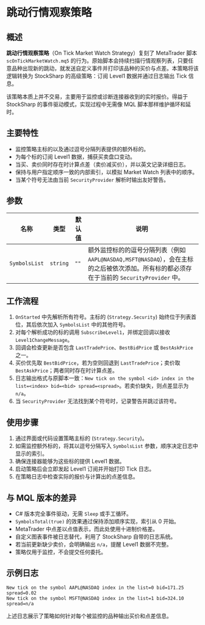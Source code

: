 # 跳动行情观察策略

## 概述
**跳动行情观察策略**（On Tick Market Watch Strategy）复刻了 MetaTrader 脚本 `scOnTickMarketWatch.mq5` 的行为。原始脚本会持续扫描行情观察列表，只要任意品种出现新的跳动，就发送自定义事件并打印该品种的买价与点差。本策略将该逻辑转换为 StockSharp 的高级策略：订阅 Level1 数据并通过日志输出 Tick 信息。

该策略本质上并不交易，主要用于监控或诊断连接器收到的实时报价。得益于 StockSharp 的事件驱动模式，实现过程中无需像 MQL 脚本那样维护循环和延时。

## 主要特性
- 监控策略主标的以及通过逗号分隔列表提供的额外标的。
- 为每个标的订阅 Level1 数据，捕获买卖盘口变动。
- 当买、卖价同时存在时计算点差（卖价减买价），并以英文记录详细日志。
- 保持与用户指定顺序一致的内部索引，以模拟 Market Watch 列表中的顺序。
- 当某个符号无法由当前 `SecurityProvider` 解析时输出友好警告。

## 参数
| 名称 | 类型 | 默认值 | 说明 |
| ---- | ---- | ------ | ---- |
| `SymbolsList` | `string` | `""` | 额外监控标的的逗号分隔列表（例如 `AAPL@NASDAQ,MSFT@NASDAQ`），会在主标的之后被依次添加。所有标的都必须存在于当前的 `SecurityProvider` 中。 |

## 工作流程
1. `OnStarted` 中先解析所有符号。主标的 (`Strategy.Security`) 始终位于列表首位，其后依次加入 `SymbolsList` 中的其他符号。
2. 对每个解析成功的标的调用 `SubscribeLevel1`，并绑定回调以接收 `Level1ChangeMessage`。
3. 回调会检查更新是否包含 `LastTradePrice`、`BestBidPrice` 或 `BestAskPrice` 之一。
4. 买价优先取 `BestBidPrice`，若为空则回退到 `LastTradePrice`；卖价取 `BestAskPrice`；两者同时存在时计算点差。
5. 日志输出格式与原脚本一致：`New tick on the symbol <id> index in the list=<index> bid=<bid> spread=<spread>`。若卖价缺失，则点差显示为 `n/a`。
6. 当 `SecurityProvider` 无法找到某个符号时，记录警告并跳过该符号。

## 使用步骤
1. 通过界面或代码设置策略主标的 (`Strategy.Security`)。
2. 如需监控额外标的，将其以逗号分隔写入 `SymbolsList` 参数，顺序决定日志中显示的索引。
3. 确保连接器能够为这些标的提供 Level1 数据。
4. 启动策略后会立即发起 Level1 订阅并开始打印 Tick 日志。
5. 在策略日志中检查实际的报价与计算出的点差信息。

## 与 MQL 版本的差异
- C# 版本完全事件驱动，无需 `Sleep` 或手工循环。
- `SymbolsTotal(true)` 的效果通过保持添加顺序实现，索引从 0 开始。
- MetaTrader 中点差以点值表示，而此处使用十进制价格差。
- 自定义图表事件被日志替代，利用了 StockSharp 自带的日志系统。
- 若当前更新缺少卖价，会明确输出 `n/a`，提醒 Level1 数据不完整。
- 策略仅用于监控，不会提交任何委托。

## 示例日志
```
New tick on the symbol AAPL@NASDAQ index in the list=0 bid=171.25 spread=0.02
New tick on the symbol MSFT@NASDAQ index in the list=1 bid=324.10 spread=n/a
```
上述日志展示了策略如何针对每个被监控的品种输出买价和点差信息。
